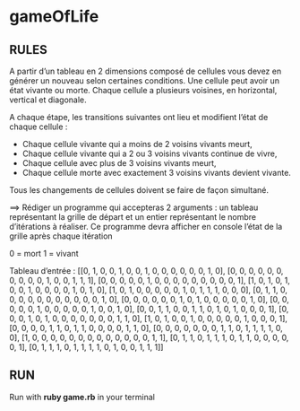# gameOfLife

## RULES

A partir d’un tableau en 2 dimensions composé de cellules vous devez en générer un nouveau selon certaines conditions. 
Une cellule peut avoir un état vivante ou morte. 
Chaque cellule a plusieurs voisines, en horizontal, vertical et diagonale.

A chaque étape, les transitions suivantes ont lieu et modifient l’état de chaque cellule :
-    Chaque cellule vivante qui a moins de 2 voisins vivants meurt,
-    Chaque cellule vivante qui a 2 ou 3 voisins vivants continue de vivre,
-    Chaque cellule avec plus de 3 voisins vivants meurt,
-    Chaque cellule morte avec exactement 3 voisins vivants devient vivante.

Tous les changements de cellules doivent se faire de façon simultané.

==> Rédiger un programme qui accepteras 2 arguments : un tableau représentant la grille de départ et un entier représentant le nombre d’itérations à réaliser. Ce programme devra afficher en console l’état de la grille après chaque itération

0 = mort
1 = vivant

Tableau d’entrée :
[[0, 1, 0, 0, 1, 0, 0, 1, 0, 0, 0, 0, 0, 0, 1, 0],
 [0, 0, 0, 0, 0, 0, 0, 0, 0, 0, 1, 0, 0, 1, 1, 1],
 [0, 0, 0, 0, 0, 1, 0, 0, 0, 0, 0, 0, 0, 0, 0, 1],
 [1, 0, 1, 0, 1, 0, 0, 1, 0, 0, 0, 0, 1, 0, 1, 0],
 [1, 0, 1, 0, 0, 0, 0, 0, 1, 0, 1, 1, 1, 0, 0, 0],
 [0, 1, 1, 0, 0, 0, 0, 0, 0, 0, 0, 0, 0, 0, 1, 0],
 [0, 0, 0, 0, 0, 0, 1, 0, 1, 0, 0, 0, 0, 0, 1, 0],
 [0, 0, 0, 0, 0, 1, 0, 0, 0, 0, 0, 1, 0, 0, 1, 0],
 [0, 0, 1, 1, 0, 0, 1, 1, 0, 1, 0, 1, 0, 0, 0, 1],
 [0, 0, 0, 1, 0, 1, 0, 0, 0, 0, 0, 0, 0, 1, 1, 0],
 [1, 0, 1, 0, 0, 1, 0, 0, 0, 0, 0, 1, 0, 0, 0, 1],
 [0, 0, 0, 0, 1, 1, 0, 1, 1, 0, 0, 0, 0, 1, 1, 0],
 [0, 0, 0, 0, 0, 0, 0, 1, 1, 0, 1, 1, 1, 1, 0, 0],
 [1, 0, 0, 0, 0, 0, 0, 0, 0, 0, 0, 0, 0, 0, 1, 1],
 [0, 1, 1, 0, 1, 1, 1, 0, 1, 1, 0, 0, 0, 0, 0, 1],
 [0, 1, 1, 1, 0, 1, 1, 1, 1, 0, 1, 0, 0, 1, 1, 1]]
 
 ## RUN
 
 Run with **ruby game.rb** in your terminal
